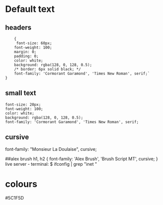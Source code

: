 # Default text
## headers 
```
    {
     font-size: 60px;
    font-weight: 100;
    margin: 0;
    padding: 0;
    color: white;
    background: rgba(128, 0, 128, 0.5);
    /* border: 6px solid black; */
    font-family: 'Cormorant Garamond', 'Times New Roman', serif;`
}
```
## small text 
    font-size: 20px;
    font-weight: 100;
    color: white;
    background: rgba(128, 0, 128, 0.5);
    font-family: 'Cormorant Garamond', 'Times New Roman', serif;
## cursive
font-family: "Monsieur La Doulaise", cursive;

##alex brush
h1, h2 {
  font-family: 'Alex Brush', 'Brush Script MT', cursive;
}
live server - terminal: $ ifconfig | grep "inet "

# colours
 #5C1F5D